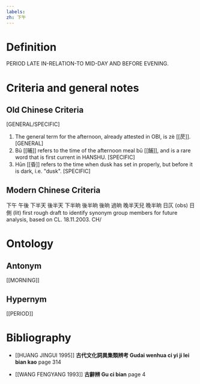 ```yaml
---
labels: 
zh: 下午
---
```


# Definition
PERIOD LATE IN-RELATION-TO MID-DAY AND BEFORE EVENING. 
# Criteria and general notes
## Old Chinese Criteria
[GENERAL/SPECIFIC]
1. The general term for the afternoon, already attested in OBI, is zè [[昃]].
[GENERAL]
2. Bū [[晡]] refers to the time of the afternoon meal bū [[餔]], and is a rare word that is first current in HANSHU.
[SPECIFIC]
3. Hūn [[昏]] refers to the time when dusk has set in properly, but before it is dark, i.e. "dusk".
[SPECIFIC]
## Modern Chinese Criteria
下午
午後
下半天
後半天
下半晌
後半晌
後晌
過晌
晚半天兒
晚半晌
日仄 (obs)
日側 (lit)
first rough draft to identify synonym group members for future analysis, based on CL. 18.11.2003. CH/
# Ontology

## Antonym
[[MORNING]]
## Hypernym
[[PERIOD]]
# Bibliography
- [[HUANG JINGUI 1995]]
**古代文化詞異集類辨考 Gudai wenhua ci yi ji lei bian kao** page 314

- [[WANG FENGYANG 1993]]
**古辭辨 Gu ci bian** page 4
